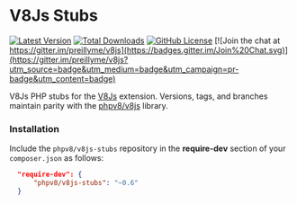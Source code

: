 V8Js Stubs
==========

[![Latest Version](https://img.shields.io/packagist/v/phpv8/v8js-stubs.svg)](https://packagist.org/packages/phpv8/v8js-stubs)
[![Total Downloads](https://img.shields.io/packagist/dt/phpv8/v8js-stubs.svg)](https://packagist.org/packages/phpv8/v8js-stubs)
[![GitHub License](https://img.shields.io/badge/license-MIT-blue.svg)](https://raw.githubusercontent.com/phpv8/v8js-stubs/master/LICENSE)
[![Join the chat at https://gitter.im/preillyme/v8js](https://badges.gitter.im/Join%20Chat.svg)](https://gitter.im/preillyme/v8js?utm_source=badge&utm_medium=badge&utm_campaign=pr-badge&utm_content=badge)


V8Js PHP stubs for the [V8Js](https://github.com/phpv8/v8js) extension. Versions, tags, and branches
maintain parity with the [phpv8/v8js](https://github.com/phpv8/v8js) library.


### Installation
Include the `phpv8/v8js-stubs` repository in the **require-dev** section of your `composer.json` as follows:

  ```json
    "require-dev": {
        "phpv8/v8js-stubs": "~0.6"
    }
  ```